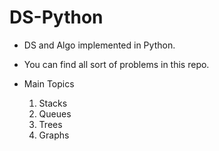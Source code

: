 # DS-Python
* DS and Algo implemented in Python.
* You can find all sort of problems in this repo.

* Main Topics
  1. Stacks
  2. Queues
  3. Trees
  4. Graphs
